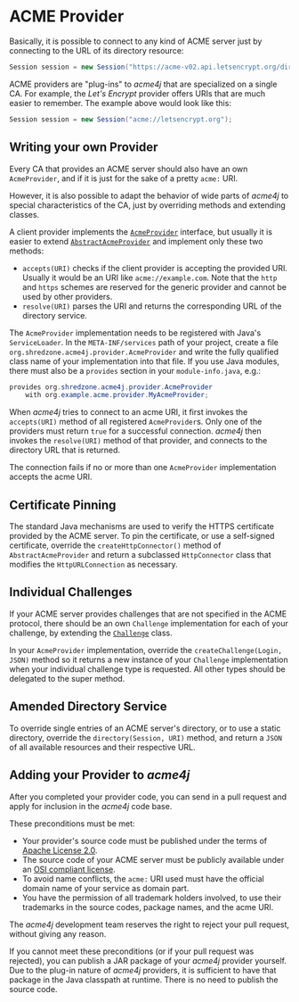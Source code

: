 # ACME Provider

Basically, it is possible to connect to any kind of ACME server just by connecting to the URL of its directory resource:

```java
Session session = new Session("https://acme-v02.api.letsencrypt.org/directory");
```

ACME providers are "plug-ins" to _acme4j_ that are specialized on a single CA. For example, the _Let's Encrypt_ provider offers URIs that are much easier to remember. The example above would look like this:

```java
Session session = new Session("acme://letsencrypt.org");
```

## Writing your own Provider

Every CA that provides an ACME server should also have an own `AcmeProvider`, and if it is just for the sake of a pretty `acme:` URI.

However, it is also possible to adapt the behavior of wide parts of _acme4j_ to special characteristics of the CA, just by overriding methods and extending classes.

A client provider implements the [`AcmeProvider`](../acme4j-client/apidocs/org.shredzone.acme4j/org/shredzone/acme4j/provider/AcmeProvider.html) interface, but usually it is easier to extend [`AbstractAcmeProvider`](../acme4j-client/apidocs/org.shredzone.acme4j/org/shredzone/acme4j/provider/AbstractAcmeProvider.html) and implement only these two methods:

* `accepts(URI)` checks if the client provider is accepting the provided URI. Usually it would be an URI like `acme://example.com`. Note that the `http` and `https` schemes are reserved for the generic provider and cannot be used by other providers.
* `resolve(URI)` parses the URI and returns the corresponding URL of the directory service.

The `AcmeProvider` implementation needs to be registered with Java's `ServiceLoader`. In the `META-INF/services` path of your project, create a file `org.shredzone.acme4j.provider.AcmeProvider` and write the fully qualified class name of your implementation into that file. If you use Java modules, there must also be a `provides` section in your `module-info.java`, e.g.:

```java
provides org.shredzone.acme4j.provider.AcmeProvider
    with org.example.acme.provider.MyAcmeProvider;
```

When _acme4j_ tries to connect to an acme URI, it first invokes the `accepts(URI)` method of all registered `AcmeProvider`s. Only one of the providers must return `true` for a successful connection. _acme4j_ then invokes the `resolve(URI)` method of that provider, and connects to the directory URL that is returned.

The connection fails if no or more than one `AcmeProvider` implementation accepts the acme URI.

## Certificate Pinning

The standard Java mechanisms are used to verify the HTTPS certificate provided by the ACME server. To pin the certificate, or use a self-signed certificate, override the `createHttpConnector()` method of `AbstractAcmeProvider` and return a subclassed `HttpConnector` class that modifies the `HttpURLConnection` as necessary.

## Individual Challenges

If your ACME server provides challenges that are not specified in the ACME protocol, there should be an own `Challenge` implementation for each of your challenge, by extending the [`Challenge`](../apidocs/org/shredzone/acme4j/challenge/Challenge.html) class.

In your `AcmeProvider` implementation, override the `createChallenge(Login, JSON)` method so it returns a new instance of your `Challenge` implementation when your individual challenge type is requested. All other types should be delegated to the super method.

## Amended Directory Service

To override single entries of an ACME server's directory, or to use a static directory, override the `directory(Session, URI)` method, and return a `JSON` of all available resources and their respective URL.

## Adding your Provider to _acme4j_

After you completed your provider code, you can send in a pull request and apply for inclusion in the _acme4j_ code base.

These preconditions must be met:

* Your provider's source code must be published under the terms of [Apache License 2.0](http://www.apache.org/licenses/LICENSE-2.0).
* The source code of your ACME server must be publicly available under an [OSI compliant license](https://opensource.org/licenses/alphabetical).
* To avoid name conflicts, the `acme:` URI used must have the official domain name of your service as domain part.
* You have the permission of all trademark holders involved, to use their trademarks in the source codes, package names, and the acme URI.

The _acme4j_ development team reserves the right to reject your pull request, without giving any reason.

If you cannot meet these preconditions (or if your pull request was rejected), you can publish a JAR package of your _acme4j_ provider yourself. Due to the plug-in nature of _acme4j_ providers, it is sufficient to have that package in the Java classpath at runtime. There is no need to publish the source code.
